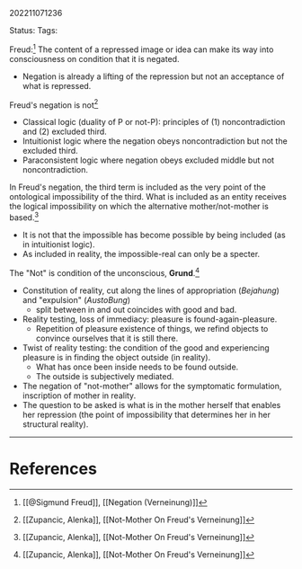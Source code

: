 202211071236

Status: 
Tags: 

Freud:[^1]
The content of a repressed image or idea can make its way into consciousness on condition that it is negated.
* Negation is already a lifting of the repression but not an acceptance of what is repressed.

Freud's negation is not[^2] 
- Classical logic (duality of P or not-P): principles of (1) noncontradiction and (2) excluded third.
- Intuitionist logic where the negation obeys noncontradiction but not the excluded third.
- Paraconsistent logic where negation obeys excluded middle but not noncontradiction.

In Freud's negation, the third term is included as the very point of the ontological impossibility of the third. What is included as an entity receives the logical impossibility on which the alternative mother/not-mother is based.[^2] 
- It is not that the impossible has become possible by being included (as in intuitionist logic).
- As included in reality, the impossible-real can only be a specter.

The "Not" is condition of the unconscious, **Grund**.[^2] 
- Constitution of reality, cut along the lines of appropriation (*Bejahung*) and "expulsion" (*AustoBung*)
	- split between in and out coincides with good and bad.
- Reality testing, loss of immediacy: pleasure is found-again-pleasure.
	- Repetition of pleasure existence of things, we refind objects to convince ourselves that it is still there.
- Twist of reality testing: the condition of the good and experiencing pleasure is in finding the object outside (in reality).
	- What has once been inside needs to be found outside.
	- The outside is subjectively mediated.
- The negation of "not-mother" allows for the symptomatic formulation, inscription of mother in reality.
- The question to be asked is what is in the mother herself that enables her repression (the point of impossibility that determines her in her structural reality).

---
# References

[^1]: [[@Sigmund Freud]], [[Negation (Verneinung)]]
[^2]: [[Zupancic, Alenka]], [[Not-Mother On Freud's Verneinung]]